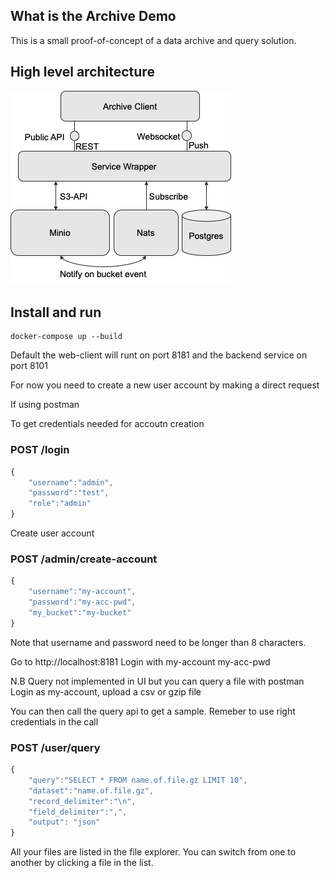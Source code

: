## What is the Archive Demo
This is a small proof-of-concept of a data archive and query solution. 

## High level architecture
![architecture](/documentation/arch.png?raw=true "High-level architecture")


## Install and run

    docker-compose up --build

Default the web-client will runt on port 8181 and the backend service on port 8101


For now you need to create a new user account by making a direct request

If using postman

To get credentials needed for accoutn creation

### POST /login
```javascript
{
    "username":"admin",
    "password":"test",
    "role":"admin"
}
```

Create user account

### POST /admin/create-account
```javascript
{
    "username":"my-account",
    "password":"my-acc-pwd",
    "my_bucket":"my-bucket"
}
```

Note that username and password need to be longer than 8 characters. 

Go to http://localhost:8181
Login with my-account my-acc-pwd

N.B Query not implemented in UI but you can query a file with postman
Login as my-account, upload a csv or gzip file

You can then call the query api to get a sample. Remeber to use right credentials in the call

### POST /user/query 
```javascript
{
    "query":"SELECT * FROM name.of.file.gz LIMIT 10",
    "dataset":"name.of.file.gz",
    "record_delimiter":"\n",
    "field_delimiter":",",
    "output": "json"
}
```

All your files are listed in the file explorer. You can switch from one to another by clicking a file in the list.
